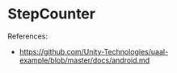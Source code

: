 # StepCounter

References:
* https://github.com/Unity-Technologies/uaal-example/blob/master/docs/android.md
